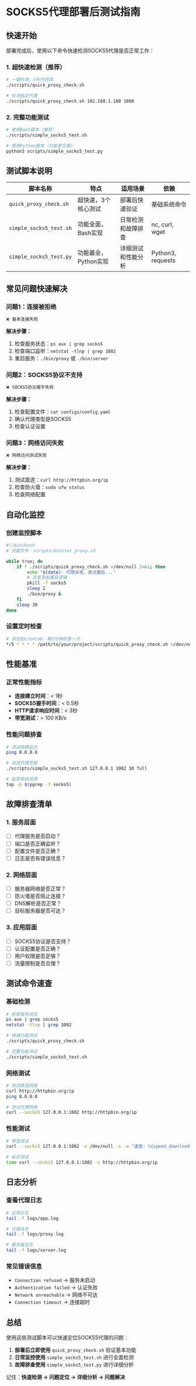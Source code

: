 # SOCKS5代理部署后测试指南

## 快速开始

部署完成后，使用以下命令快速检测SOCKS5代理是否正常工作：

### 1. 超快速检测（推荐）
```bash
# 一键检测，5秒内完成
./scripts/quick_proxy_check.sh

# 检测指定代理
./scripts/quick_proxy_check.sh 192.168.1.100 1080
```

### 2. 完整功能测试
```bash
# 使用Bash脚本（推荐）
./scripts/simple_socks5_test.sh

# 使用Python脚本（功能更全面）
python3 scripts/simple_socks5_test.py
```

## 测试脚本说明

| 脚本名称 | 特点 | 适用场景 | 依赖 |
|---------|------|----------|------|
| `quick_proxy_check.sh` | 超快速，3个核心测试 | 部署后快速验证 | 基础系统命令 |
| `simple_socks5_test.sh` | 功能全面，Bash实现 | 日常检测和故障排查 | nc, curl, wget |
| `simple_socks5_test.py` | 功能最全，Python实现 | 详细测试和性能分析 | Python3, requests |

## 常见问题快速解决

### 问题1：连接被拒绝
```bash
❌ 基本连接失败
```
**解决步骤：**
1. 检查服务状态：`ps aux | grep socks5`
2. 检查端口监听：`netstat -tlnp | grep 1082`
3. 重启服务：`./bin/proxy` 或 `./bin/server`

### 问题2：SOCKS5协议不支持
```bash
❌ SOCKS5协议握手失败
```
**解决步骤：**
1. 检查配置文件：`cat configs/config.yaml`
2. 确认代理类型是SOCKS5
3. 检查认证设置

### 问题3：网络访问失败
```bash
❌ 网络访问测试失败
```
**解决步骤：**
1. 测试直连：`curl http://httpbin.org/ip`
2. 检查防火墙：`sudo ufw status`
3. 检查网络配置

## 自动化监控

### 创建监控脚本
```bash
#!/bin/bash
# 创建文件：scripts/monitor_proxy.sh

while true; do
    if ! ./scripts/quick_proxy_check.sh >/dev/null 2>&1; then
        echo "$(date): 代理异常，尝试重启..."
        # 这里添加重启逻辑
        pkill -f socks5
        sleep 2
        ./bin/proxy &
    fi
    sleep 30
done
```

### 设置定时检查
```bash
# 添加到crontab，每5分钟检查一次
*/5 * * * * /path/to/your/project/scripts/quick_proxy_check.sh >/dev/null 2>&1 || echo "代理异常" | mail -s "SOCKS5代理告警" admin@example.com
```

## 性能基准

### 正常性能指标
- **连接建立时间**：< 1秒
- **SOCKS5握手时间**：< 0.5秒
- **HTTP请求响应时间**：< 3秒
- **带宽测试**：> 100 KB/s

### 性能问题排查
```bash
# 测试网络延迟
ping 8.8.8.8

# 测试代理性能
./scripts/simple_socks5_test.sh 127.0.0.1 1082 10 full

# 监控系统资源
top -p $(pgrep -f socks5)
```

## 故障排查清单

### 1. 服务层面
- [ ] 代理服务是否启动？
- [ ] 端口是否正确监听？
- [ ] 配置文件是否正确？
- [ ] 日志是否有错误信息？

### 2. 网络层面
- [ ] 服务器网络是否正常？
- [ ] 防火墙是否阻止连接？
- [ ] DNS解析是否正常？
- [ ] 目标服务器是否可达？

### 3. 应用层面
- [ ] SOCKS5协议是否支持？
- [ ] 认证配置是否正确？
- [ ] 用户权限是否足够？
- [ ] 流量限制是否合理？

## 测试命令速查

### 基础检测
```bash
# 检查服务状态
ps aux | grep socks5
netstat -tlnp | grep 1082

# 快速功能测试
./scripts/quick_proxy_check.sh

# 完整功能测试
./scripts/simple_socks5_test.sh
```

### 网络测试
```bash
# 测试直连网络
curl http://httpbin.org/ip
ping 8.8.8.8

# 测试代理网络
curl --socks5 127.0.0.1:1082 http://httpbin.org/ip
```

### 性能测试
```bash
# 带宽测试
curl --socks5 127.0.0.1:1082 -o /dev/null -s -w "速度: %{speed_download} bytes/sec\n" http://httpbin.org/bytes/1048576

# 延迟测试
time curl --socks5 127.0.0.1:1082 -s http://httpbin.org/ip
```

## 日志分析

### 查看代理日志
```bash
# 应用日志
tail -f logs/app.log

# 代理日志
tail -f logs/proxy.log

# 服务器日志
tail -f logs/server.log
```

### 常见错误信息
- `Connection refused` → 服务未启动
- `Authentication failed` → 认证失败
- `Network unreachable` → 网络不可达
- `Connection timeout` → 连接超时

## 总结

使用这些测试脚本可以快速定位SOCKS5代理的问题：

1. **部署后立即使用** `quick_proxy_check.sh` 验证基本功能
2. **日常监控使用** `simple_socks5_test.sh` 进行全面检测
3. **故障排查使用** `simple_socks5_test.py` 进行详细分析

记住：**快速检测 → 问题定位 → 详细分析 → 问题解决**
